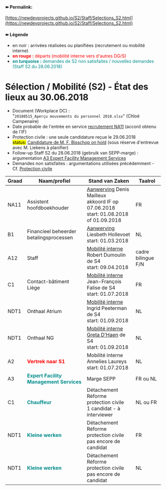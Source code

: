<link rel="stylesheet" href="https://newdevprojects.github.io/S2/S2.css">

#### &#10173; Permalink: 
[https://newdevprojects.github.io/S2/Staff/Selections_S2.html](https://newdevprojects.github.io/S2/Staff/Selections_S2.html)

#### &#10173; Légende

* en noir : arrivées réalisées ou planifiées (recrutement ou mobilité interne)
* <font color="red"><b>en rouge :</b> départs (mobilité interne vers d'autres DG/S)</font>
* <font color="darkcyan"><b>en turquoise :</b> demandes de S2 non satisfaites / nouvelles demandes (Staff S2 du 28.06.2018)</font>

# Sélection / Mobilité (S2) - &Eacute;tat des lieux au 30.06.2018

* Document (Workplace DC) :  
"`20180515_Aperçu mouvements du personnel 2018.xlsx`" (Chloé Campenaire)
* Date probable de l'entrée en service [recrutement NA11](http://nimb.ws/jNcbgk) (accord obtenu de l'IF)
* Protection civile : une seule candidature reçue le 29.06.2018<br><mark>status:</mark> [Candidature de M. F. Bisschop on hold](http://nimb.ws/oWt5fC) (sous réserve d'entrevue avec M. Liekens à planifier)
* Follow-up Staff S2 du 28.06.2018 (gebruik van SEPP-marge) : argumentation [A3 Expert Facility Management Services](http://nimb.ws/3OTHfC)
* Demandes non satisfaites : argumentations utilisées précédemment - Cf. [Protection civile](http://nimb.ws/YZ8LMl)

| Graad | Naam/profiel | Stand van Zaken | Taalrol |
| --- | --- | --- | --- |
| NA11 | Assistent hoofdboekhouder | <u>Aanwerving</u> Denis Mailleux<br>akkoord IF op 07.06.2018<br>start: 01.08.2018 of 01.09.2018 | FR |
|  B1 |  Financieel beheerder betalingsprocessen | <u>Aanwerving</u> Liesbeth Hollevoet<br>start: 01.03.2018 | NL |
| A12 | Staff | <u>Mobilité interne</u> Robert Dumoulin de S4<br>start: 09.04.2018 | cadre bilingue F/N |
| C1 | Contact-bâtiment Liège | <u>Mobilité interne</u> Jean-François Falise de S4<br>start: 01.07.2018 | FR |
| NDT1 | Onthaal Atrium | <u>Mobilité interne</u> Ingrid Peeterman de S4<br>start: 01.09.2018 | NL |
| NDT1 | Onthaal NG | <u>Mobilité interne Greta D'Haen</u> de S4<br>start: 01.09.2018 | NL |
| A2 | <font color="red"><b>Vertrek naar S1</b></font> | Mobilité interne Annelies Laureys<br>start: 01.07.2018 | NL |
| A3 | <font color="darkcyan"><b>Expert Facility Management Services</b></font> | Marge SEPP | FR ou NL |
| C1 | <font color="darkcyan"><b>Chauffeur</b></font> | Détachement Réforme protection civile<br>1 candidat - à interviewer | NL ou FR |
| NDT1 | <font color="darkcyan"><b>Kleine werken</b></font> | Détachement Réforme protection civile<br>pas encore de candidat | FR |
| NDT1 | <font color="darkcyan"><b>Kleine werken</b></font> | Détachement Réforme protection civile<br>pas encore de candidat | NL |

